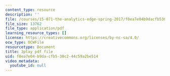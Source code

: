 ```yaml
---
content_type: resource
description: ''
file: /courses/15-071-the-analytics-edge-spring-2017/f0ea7e04b9dacfb530c244c59a2be514_8fW7ooZLIuc.pdf
file_size: 13762
file_type: application/pdf
learning_resource_types: []
license: https://creativecommons.org/licenses/by-nc-sa/4.0/
ocw_type: OCWFile
resourcetype: Document
title: 3play pdf file
uid: f0ea7e04-b9da-cfb5-30c2-44c59a2be514
video_metadata:
  youtube_id: null
---
```

